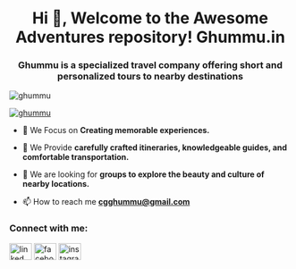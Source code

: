 <h1 align="center">Hi 👋, Welcome to the Awesome Adventures repository! Ghummu.in</h1>
<h3 align="center">Ghummu is a specialized travel company offering short and personalized tours to nearby destinations</h3>

<p align="left"> <img src="https://komarev.com/ghpvc/?username=ghummu&label=Profile%20views&color=0e75b6&style=flat" alt="ghummu" /> </p>

<p align="left"> <a href="https://github.com/ryo-ma/github-profile-trophy"><img src="https://github-profile-trophy.vercel.app/?username=ghummu" alt="ghummu" /></a> </p>

- 🔭 We Focus on **Creating memorable experiences.**

- 👯 We Provide **carefully crafted itineraries, knowledgeable guides, and comfortable transportation.**

- 🤝 We are looking for **groups to explore the beauty and culture of nearby locations.**

- 📫 How to reach me **cgghummu@gmail.com**

<h3 align="left">Connect with me:</h3>
<p align="left">
<a href="https://linkedin.com/in/linked" target="blank"><img align="center" src="https://raw.githubusercontent.com/rahuldkjain/github-profile-readme-generator/master/src/images/icons/Social/linked-in-alt.svg" alt="linked" height="30" width="40" /></a>
<a href="https://fb.com/facebook" target="blank"><img align="center" src="https://raw.githubusercontent.com/rahuldkjain/github-profile-readme-generator/master/src/images/icons/Social/facebook.svg" alt="facebook" height="30" width="40" /></a>
<a href="https://instagram.com/instagram" target="blank"><img align="center" src="https://raw.githubusercontent.com/rahuldkjain/github-profile-readme-generator/master/src/images/icons/Social/instagram.svg" alt="instagram" height="30" width="40" /></a>
</p>
